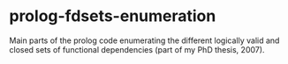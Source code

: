 # prolog-fdsets-enumeration
Main parts of the prolog code enumerating the different logically valid and closed sets of functional dependencies (part of my PhD thesis, 2007). 
